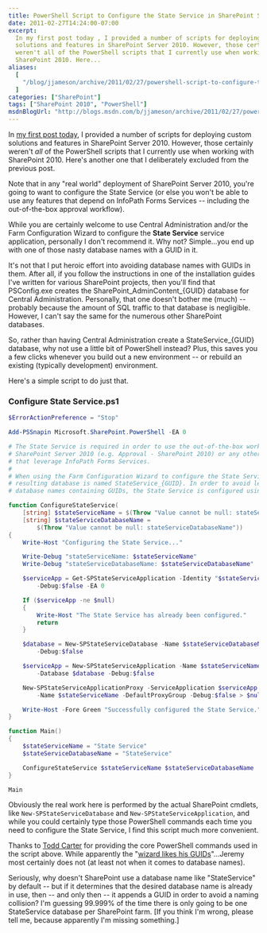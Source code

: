 ```yaml
---
title: PowerShell Script to Configure the State Service in SharePoint Server 2010
date: 2011-02-27T14:24:00-07:00
excerpt:
  In my first post today , I provided a number of scripts for deploying custom
  solutions and features in SharePoint Server 2010. However, those certainly
  weren't all of the PowerShell scripts that I currently use when working with
  SharePoint 2010. Here...
aliases:
  [
    "/blog/jjameson/archive/2011/02/27/powershell-script-to-configure-the-state-service-in-sharepoint-server-2010.aspx",
  ]
categories: ["SharePoint"]
tags: ["SharePoint 2010", "PowerShell"]
msdnBlogUrl: "http://blogs.msdn.com/b/jjameson/archive/2011/02/27/powershell-script-to-configure-the-state-service-in-sharepoint-server-2010.aspx"
---
```


In
[my first post today](/blog/jjameson/2011/02/27/deployment-scripts-for-sharepoint-server-2010),
I provided a number of scripts for deploying custom solutions and features in
SharePoint Server 2010. However, those certainly weren't _all_ of the PowerShell
scripts that I currently use when working with SharePoint 2010. Here's another
one that I deliberately excluded from the previous post.

Note that in any "real world" deployment of SharePoint Server 2010, you're going
to want to configure the State Service (or else you won't be able to use any
features that depend on InfoPath Forms Services -- including the out-of-the-box
approval workflow).

While you are certainly welcome to use Central Administration and/or the Farm
Configuration Wizard to configure the **State Service** service application,
personally I don't recommend it. Why not? Simple...you end up with one of those
nasty database names with a GUID in it.

It's not that I put heroic effort into avoiding database names with GUIDs in
them. After all, if you follow the instructions in one of the installation
guides I've written for various SharePoint projects, then you'll find that
PSConfig.exe creates the SharePoint_AdminContent\_{GUID} database for Central
Administration. Personally, that one doesn't bother me (much) -- probably
because the amount of SQL traffic to that database is negligible. However, I
can't say the same for the numerous other SharePoint databases.

So, rather than having Central Administration create a StateService\_{GUID}
database, why not use a little bit of PowerShell instead? Plus, this saves you a
few clicks whenever you build out a new environment -- or rebuild an existing
(typically development) environment.

Here's a simple script to do just that.

### Configure State Service.ps1

```PowerShell
$ErrorActionPreference = "Stop"

Add-PSSnapin Microsoft.SharePoint.PowerShell -EA 0

# The State Service is required in order to use the out-of-the-box workflows in
# SharePoint Server 2010 (e.g. Approval - SharePoint 2010) or any other features
# that leverage InfoPath Forms Services.
#
# When using the Farm Configuration Wizard to configure the State Service, the
# resulting database is named StateService_{GUID}. In order to avoid lengthy
# database names containing GUIDs, the State Service is configured using PowerShell.

function ConfigureStateService(
    [string] $stateServiceName = $(Throw "Value cannot be null: stateServiceName"),
    [string] $stateServiceDatabaseName =
        $(Throw "Value cannot be null: stateServiceDatabaseName"))
{
    Write-Host "Configuring the State Service..."

    Write-Debug "stateServiceName: $stateServiceName"
    Write-Debug "stateServiceDatabaseName: $stateServiceDatabaseName"

    $serviceApp = Get-SPStateServiceApplication -Identity "$stateServiceName" `
        -Debug:$false -EA 0

    If ($serviceApp -ne $null)
    {
        Write-Host "The State Service has already been configured."
        return
    }

    $database = New-SPStateServiceDatabase -Name $stateServiceDatabaseName `
        -Debug:$false

    $serviceApp = New-SPStateServiceApplication -Name $stateServiceName `
        -Database $database -Debug:$false

    New-SPStateServiceApplicationProxy -ServiceApplication $serviceApp `
        -Name $stateServiceName -DefaultProxyGroup -Debug:$false > $null

	Write-Host -Fore Green "Successfully configured the State Service."
}

function Main()
{
    $stateServiceName = "State Service"
    $stateServiceDatabaseName = "StateService"

    ConfigureStateService $stateServiceName $stateServiceDatabaseName
}

Main
```

Obviously the real work here is performed by the actual SharePoint cmdlets, like
`New-SPStateServiceDatabase` and `New-SPStateServiceApplication`, and while you
could certainly type those PowerShell commands each time you need to configure
the State Service, I find this script much more convenient.

Thanks to [Todd Carter](http://www.todd-carter.com/) for providing the core
PowerShell commands used in the script above. While apparently the
"[wizard likes his GUIDs](http://todd-carter.com/post/2010/04/26/The-Wizard-Likes-His-GUIDs.aspx)"...Jeremy
most certainly does not (at least not when it comes to database names).

Seriously, why doesn't SharePoint use a database name like "StateService" by
default -- but if it determines that the desired database name is already in
use, then -- and only then -- it appends a GUID in order to avoid a naming
collision? I'm guessing 99.999% of the time there is only going to be one
StateService database per SharePoint farm. [If you think I'm wrong, please tell
me, because apparently I'm missing something.]
